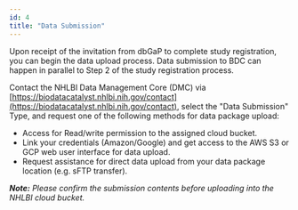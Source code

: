 ```yaml
---
id: 4
title: "Data Submission"
---
```

Upon receipt of the invitation from dbGaP to complete study registration, you can begin the data upload process. Data submission to BDC can happen in parallel to Step 2 of the study registration process.

Contact the NHLBI Data Management Core (DMC) via [https://biodatacatalyst.nhlbi.nih.gov/contact](https://biodatacatalyst.nhlbi.nih.gov/contact), select the "Data Submission" Type, and request one of the following methods for data package upload:

- Access for Read/write permission to the assigned cloud bucket.
- Link your credentials (Amazon/Google) and get access to the AWS S3 or GCP web user interface for data upload.
- Request assistance for direct data upload from your data package location (e.g. sFTP transfer).

***Note:** Please confirm the submission contents before uploading into the NHLBI cloud bucket.*

